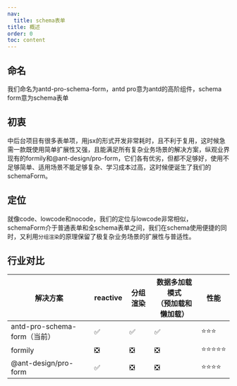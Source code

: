 ```yaml
---
nav:
  title: schema表单
title: 概述
order: 0
toc: content
---
```


## 命名
我们命名为antd-pro-schema-form，antd pro意为antd的高阶组件，schema form意为schema表单

## 初衷
中后台项目有很多表单项，用jsx的形式开发非常耗时，且不利于复用，这时候急需一款既使用简单扩展性又强，且能满足所有复杂业务场景的解决方案，纵观业界现有的formily和@ant-design/pro-form，它们各有优劣，但都不足够好，使用不足够简单、适用场景不能足够复杂、学习成本过高，这时候便诞生了我们的schemaForm。

## 定位
就像code、lowcode和nocode，我们的定位与lowcode非常相似，schemaForm介于普通表单和全schema表单之间，我们在schema使用便捷的同时，又利用`分组渲染`的原理保留了极复杂业务场景的扩展性与普适性。

## 行业对比

| 解决方案 | reactive | 分组渲染 | 数据多加载模式<br/>（预加载和懒加载） | 性能 | 
| ----- | ------ | --- | -- | -- |
| antd-pro-schema-form（当前） | ✅ | ✅ | ✅ | ⭐️⭐️⭐️ |
| formily | ❎ | ❎ | ❎ | ⭐️⭐️⭐️⭐️⭐️ |
| @ant-design/pro-form | ✅ | ❎ | ❎ | ⭐️⭐️⭐️⭐️ |
